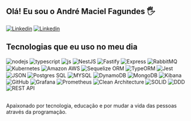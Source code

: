 ## Olá! Eu sou o André Maciel Fagundes 🖐️

[![Linkedin](https://img.shields.io/badge/LinkedIn-0077B5?style=for-the-badge&logo=linkedin&logoColor=white)](https://www.linkedin.com/in/andremfagundes/)
[![Linkedin](https://img.shields.io/badge/Instagram-E4405F?style=for-the-badge&logo=instagram&logoColor=white)](https://www.instagram.com/andremacielfagundes)

## Tecnologias que eu uso no meu dia

<div style="display: inline_block">
  <img align="center" alt="nodejs" src="https://img.shields.io/badge/Node.js-43853D?style=for-the-badge&logo=node.js&logoColor=white" />
  <img align="center" alt="typescript" src="https://img.shields.io/badge/TypeScript-007ACC?style=for-the-badge&logo=typescript&logoColor=white" />
  <img align="center" alt="js" src="https://img.shields.io/badge/JavaScript-F7DF1E?style=for-the-badge&logo=javascript&logoColor=black" />
  <img align="center" alt="NestJS" src="https://img.shields.io/badge/NestJS-E0234E?style=for-the-badge&logo=nestjs&logoColor=white" />
  <img align="center" alt="Fastify" src="https://img.shields.io/badge/Fastify-000000?style=for-the-badge&logo=fastify&logoColor=white" />
  <img align="center" alt="Express" src="https://img.shields.io/badge/Express.js-404D59?style=for-the-badge" />
  <img align="center" alt="RabbitMQ" src="https://img.shields.io/badge/RabbitMQ-FF6600?style=for-the-badge&logo=rabbitmq&logoColor=white" />
  <img align="center" alt="Kubernetes" src="https://img.shields.io/badge/Kubernetes-326CE5?style=for-the-badge&logo=kubernetes&logoColor=white" />
  <img align="center" alt="Amazon AWS" src="https://img.shields.io/badge/Amazon_AWS-232F3E?style=for-the-badge&logo=amazon-aws&logoColor=white" />
  <img align="center" alt="Sequelize ORM" src="https://img.shields.io/badge/sequelize-323330?style=for-the-badge&logo=sequelize&logoColor=blue" />
  <img align="center" alt="TypeORM" src="https://img.shields.io/badge/TypeORM-FF5733?style=for-the-badge&logoColor=white" />
  <img align="center" alt="Jest" src="https://img.shields.io/badge/Jest-323330?style=for-the-badge&logo=Jest&logoColor=white" />
  <img align="center" alt="JSON" src="https://img.shields.io/badge/json%20web%20tokens-323330?style=for-the-badge&logo=json-web-tokens&logoColor=pink" />
  <img align="center" alt="Postgres SQL" src="https://img.shields.io/badge/PostgreSQL-316192?style=for-the-badge&logo=postgresql&logoColor=white" />
  <img align="center" alt="MYSQL" src="https://img.shields.io/badge/MySQL-00000F?style=for-the-badge&logo=mysql&logoColor=white" />
  <img align="center" alt="DynamoDB" src="https://img.shields.io/badge/AWS%20DynamoDB-4053D6?style=for-the-badge&logo=amazondynamodb&logoColor=white" />
  <img align="center" alt="MongoDB" src="https://img.shields.io/badge/MongoDB-47A248?style=for-the-badge&logo=mongodb&logoColor=white" />
  <img align="center" alt="Kibana" src="https://img.shields.io/badge/Kibana-005571?style=for-the-badge&logo=Kibana&logoColor=white" />
  <img align="center" alt="GitHub" src="https://img.shields.io/badge/GitHub-181717?style=for-the-badge&logo=github&logoColor=white" />
  <img align="center" alt="Grafana" src="https://img.shields.io/badge/Grafana-F46800?style=for-the-badge&logo=grafana&logoColor=white" />
  <img align="center" alt="Prometheus" src="https://img.shields.io/badge/Prometheus-E6522C?style=for-the-badge&logo=prometheus&logoColor=white" />
  <img align="center" alt="Clean Architecture" src="https://img.shields.io/badge/Clean%20Architecture-1E1E1E?style=for-the-badge&logoColor=white" />
  <img align="center" alt="SOLID" src="https://img.shields.io/badge/SOLID-007ACC?style=for-the-badge&logoColor=white" />
  <img align="center" alt="DDD" src="https://img.shields.io/badge/DDD-6A1B9A?style=for-the-badge&logoColor=white" />
  <img align="center" alt="REST API" src="https://img.shields.io/badge/REST%20API-005571?style=for-the-badge&logo=rest&logoColor=white" />
</div><br/>

Apaixonado por tecnologia, educação e por mudar a vida das pessoas através da programação.
